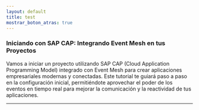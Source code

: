 ```yaml
---
layout: default
title: test
mostrar_boton_atras: true
---
```


### Iniciando con SAP CAP: Integrando Event Mesh en tus Proyectos

Vamos a iniciar un proyecto utilizando SAP CAP (Cloud Application Programming Model) integrado con Event Mesh para crear aplicaciones empresariales modernas y conectadas. Este tutorial te guiará paso a paso en la configuración inicial, permitiéndote aprovechar el poder de los eventos en tiempo real para mejorar la comunicación y la reactividad de tus aplicaciones.

---